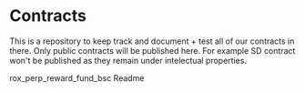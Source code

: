 # Contracts

This is a repository to keep track and document + test all of our contracts in there. Only public contracts will be published here. For example SD contract won't be published as they remain under intelectual properties.

rox_perp_reward_fund_bsc Readme
